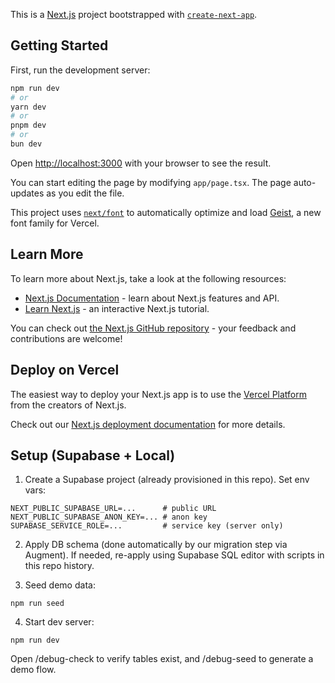 This is a [Next.js](https://nextjs.org) project bootstrapped with [`create-next-app`](https://nextjs.org/docs/app/api-reference/cli/create-next-app).

## Getting Started

First, run the development server:

```bash
npm run dev
# or
yarn dev
# or
pnpm dev
# or
bun dev
```

Open [http://localhost:3000](http://localhost:3000) with your browser to see the result.

You can start editing the page by modifying `app/page.tsx`. The page auto-updates as you edit the file.

This project uses [`next/font`](https://nextjs.org/docs/app/building-your-application/optimizing/fonts) to automatically optimize and load [Geist](https://vercel.com/font), a new font family for Vercel.

## Learn More

To learn more about Next.js, take a look at the following resources:

- [Next.js Documentation](https://nextjs.org/docs) - learn about Next.js features and API.
- [Learn Next.js](https://nextjs.org/learn) - an interactive Next.js tutorial.

You can check out [the Next.js GitHub repository](https://github.com/vercel/next.js) - your feedback and contributions are welcome!

## Deploy on Vercel

The easiest way to deploy your Next.js app is to use the [Vercel Platform](https://vercel.com/new?utm_medium=default-template&filter=next.js&utm_source=create-next-app&utm_campaign=create-next-app-readme) from the creators of Next.js.

Check out our [Next.js deployment documentation](https://nextjs.org/docs/app/building-your-application/deploying) for more details.


## Setup (Supabase + Local)

1. Create a Supabase project (already provisioned in this repo). Set env vars:

```
NEXT_PUBLIC_SUPABASE_URL=...      # public URL
NEXT_PUBLIC_SUPABASE_ANON_KEY=... # anon key
SUPABASE_SERVICE_ROLE=...         # service key (server only)
```

2. Apply DB schema (done automatically by our migration step via Augment). If needed, re-apply using Supabase SQL editor with scripts in this repo history.

3. Seed demo data:

```
npm run seed
```

4. Start dev server:

```
npm run dev
```

Open /debug-check to verify tables exist, and /debug-seed to generate a demo flow.
